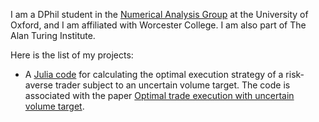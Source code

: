 I am a DPhil student in the [Numerical Analysis Group](https://www.maths.ox.ac.uk/groups/numerical-analysism) at the University of Oxford, and I am affiliated with Worcester College. I am also part of The Alan Turing Institute.

Here is the list of my projects:

* A [Julia code](https://github.com/julien-vaes/trading_uncertain_volume) for calculating the optimal execution strategy of a risk-averse trader subject to an uncertain volume target. The code is associated with the paper [Optimal trade execution with uncertain volume target](https://doi.org/10.21314/JCF.2022.018).
